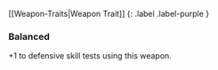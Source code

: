 
[[Weapon-Traits|Weapon Trait]]
{: .label .label-purple }

### Balanced
+1 to defensive skill tests using this weapon.